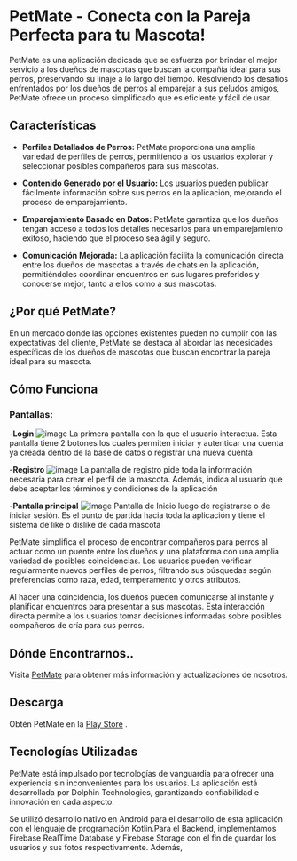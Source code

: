# PetMate - Conecta con la Pareja Perfecta para tu Mascota!

PetMate es una aplicación dedicada que se esfuerza por brindar el mejor servicio a los dueños de mascotas que buscan la compañía ideal para sus perros, preservando su linaje a lo largo del tiempo. Resolviendo los desafíos enfrentados por los dueños de perros al emparejar a sus peludos amigos, PetMate ofrece un proceso simplificado que es eficiente y fácil de usar.

## Características

- **Perfiles Detallados de Perros:** PetMate proporciona una amplia variedad de perfiles de perros, permitiendo a los usuarios explorar y seleccionar posibles compañeros para sus mascotas.
  
- **Contenido Generado por el Usuario:** Los usuarios pueden publicar fácilmente información sobre sus perros en la aplicación, mejorando el proceso de emparejamiento.

- **Emparejamiento Basado en Datos:** PetMate garantiza que los dueños tengan acceso a todos los detalles necesarios para un emparejamiento exitoso, haciendo que el proceso sea ágil y seguro.

- **Comunicación Mejorada:** La aplicación facilita la comunicación directa entre los dueños de mascotas a través de chats en la aplicación, permitiéndoles coordinar encuentros en sus lugares preferidos y conocerse mejor, tanto a ellos como a sus mascotas.

## ¿Por qué PetMate?

En un mercado donde las opciones existentes pueden no cumplir con las expectativas del cliente, PetMate se destaca al abordar las necesidades específicas de los dueños de mascotas que buscan encontrar la pareja ideal para su mascota.

## Cómo Funciona
### Pantallas:
-**Login**
![image](https://github.com/KironStylo/AppPetmate/assets/87038591/1bc13b08-dffa-4894-8c7d-98f031280cd5)
La primera pantalla con la que el usuario interactua. Esta pantalla tiene 2 botones los cuales permiten iniciar y autenticar una cuenta ya creada dentro de la base de datos o registrar una nueva cuenta

-**Registro**
![image](https://github.com/KironStylo/AppPetmate/assets/87038591/f9c09c7b-0415-400d-baf5-a1b6c5a906dc)
La pantalla de registro pide toda la información necesaria para crear el perfil de la mascota. Además, indica al usuario que debe aceptar los términos y condiciones de la aplicación

-**Pantalla principal**
![image](https://github.com/KironStylo/AppPetmate/assets/87038591/a7069c54-5b87-44a7-b3cb-adf1d4546a4e)
Pantalla de Inicio luego de registrarse o de iniciar sesión. Es el punto de partida hacia toda la aplicación y tiene el sistema de like o dislike de cada mascota


PetMate simplifica el proceso de encontrar compañeros para perros al actuar como un puente entre los dueños y una plataforma con una amplia variedad de posibles coincidencias. Los usuarios pueden verificar regularmente nuevos perfiles de perros, filtrando sus búsquedas según preferencias como raza, edad, temperamento y otros atributos.

Al hacer una coincidencia, los dueños pueden comunicarse al instante y planificar encuentros para presentar a sus mascotas. Esta interacción directa permite a los usuarios tomar decisiones informadas sobre posibles compañeros de cría para sus perros.

## Dónde Encontrarnos..

Visita [PetMate](https://www.petmate.com) para obtener más información y actualizaciones de nosotros.

## Descarga

Obtén PetMate en la [Play Store](https://play.google.com/petmate) .

## Tecnologías Utilizadas

PetMate está impulsado por tecnologías de vanguardia para ofrecer una experiencia sin inconvenientes para los usuarios. La aplicación está desarrollada por Dolphin Technologies, garantizando confiabilidad e innovación en cada aspecto.

Se utilizó desarrollo nativo en Android para el desarrollo de esta aplicación con el lenguaje de programación Kotlin.Para el Backend, implementamos Firebase RealTime Database y Firebase Storage con el fin de guardar los usuarios y sus fotos respectivamente. Además, 
